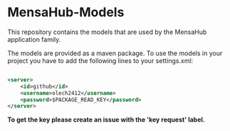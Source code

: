 # MensaHub-Models

This repository contains the models that are used by the MensaHub application family.

The models are provided as a maven package. To use the models in your project you have to add the following lines to
your settings.xml:

```xml

<server>
    <id>github</id>
    <username>olech2412</username>
    <password>$PACKAGE_READ_KEY</password>
</server>
```

**To get the key please create an issue with the 'key request' label.**
